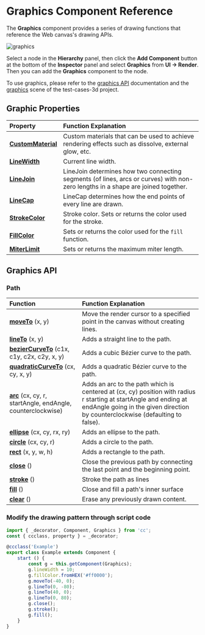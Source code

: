 # Graphics Component Reference

The __Graphics__ component provides a series of drawing functions that reference the Web canvas's drawing APIs.

![graphics](graphics/graphics.png)

Select a node in the __Hierarchy__ panel, then click the __Add Component__ button at the bottom of the __Inspector__ panel and select __Graphics__ from __UI -> Render__. Then you can add the __Graphics__ component to the node.

To use graphics, please refer to the [graphics API](__APIDOC__/en/class/Graphics) documentation and the [graphics](https://github.com/cocos/cocos-test-projects/tree/v3.5/assets/cases/ui/14.graphics) scene of the test-cases-3d project.

## Graphic Properties

| Property | Function Explanation |
| :-------------- | :----------- |
| [**CustomMaterial**](../engine/ui-material.md)| Custom materials that can be used to achieve rendering effects such as dissolve, external glow, etc.  |
| [**LineWidth**](graphics/lineWidth.md) | Current line width. |
| [**LineJoin**](graphics/lineJoin.md)       | LineJoin determines how two connecting segments (of lines, arcs or curves) with non-zero lengths in a shape are joined together. |
| [**LineCap**](graphics/lineCap.md) | LineCap determines how the end points of every line are drawn. |
| [**StrokeColor**](graphics/strokeColor.md) | Stroke color. Sets or returns the color used for the stroke. |
| [**FillColor**](graphics/fillColor.md)     | Sets or returns the color used for the `fill` function. |
| [**MiterLimit**](graphics/miterLimit.md)   | Sets or returns the maximum miter length.  |

## Graphics API

### Path

| Function | Function Explanation |
| :-------------- | :----------- |
| [**moveTo**](graphics/moveTo.md) (x, y) | Move the render cursor to a specified point in the canvas without creating lines. |
| [**lineTo**](graphics/lineTo.md) (x, y) | Adds a straight line to the path. |
| [**bezierCurveTo**](graphics/bezierCurveTo.md) (c1x, c1y, c2x, c2y, x, y) | Adds a cubic Bézier curve to the path. |
| [**quadraticCurveTo**](graphics/quadraticCurveTo.md) (cx, cy, x, y) | Adds a quadratic Bézier curve to the path. |
| [**arc**](graphics/arc.md) (cx, cy, r, startAngle, endAngle, counterclockwise) | Adds an arc to the path which is centered at (cx, cy) position with radius r starting at startAngle and ending at endAngle going in the given direction by counterclockwise (defaulting to false). |
| [**ellipse**](graphics/ellipse.md) (cx, cy, rx, ry) | Adds an ellipse to the path. |
| [**circle**](graphics/circle.md) (cx, cy, r) | Adds a circle to the path. |
| [**rect**](graphics/rect.md) (x, y, w, h) | Adds a rectangle to the path. |
| [**close**](graphics/close.md) () | Close the previous path by connecting the last point and the beginning point. |
| [**stroke**](graphics/stroke.md) () | Stroke the path as lines |
| [**fill**](graphics/fill.md) () | Close and fill a path's inner surface |
| [**clear**](graphics/clear.md) () | Erase any previously drawn content. |

### Modify the drawing pattern through script code

```ts
import { _decorator, Component, Graphics } from 'cc';
const { ccclass, property } = _decorator;

@ccclass('Example')
export class Example extends Component {
    start () {
        const g = this.getComponent(Graphics);
        g.lineWidth = 10;
        g.fillColor.fromHEX('#ff0000');
        g.moveTo(-40, 0);
        g.lineTo(0, -80);
        g.lineTo(40, 0);
        g.lineTo(0, 80);
        g.close();
        g.stroke();
        g.fill();
    }
}
```
